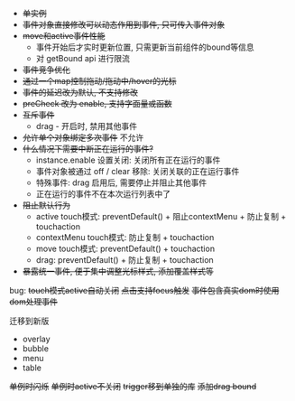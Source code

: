 - ~~单实例~~
- ~~事件对象直接修改可以动态作用到事件, 只可传入事件对象~~
- ~~move和active事件性能~~
  - 事件开始后才实时更新位置, 只需更新当前组件的bound等信息
  - 对 getBound api 进行限流
- ~~事件竞争优化~~
- ~~通过一个map控制拖动/拖动中/hover的光标~~
- ~~事件的延迟改为默认, 不支持修改~~
- ~~preCheck 改为 enable, 支持字面量或函数~~
- ~~互斥事件~~
  - drag - 开启时, 禁用其他事件
- ~~允许单个对象绑定多次事件~~ 不允许
- ~~什么情况下需要中断正在运行的事件?~~
  - instance.enable 设置关闭: 关闭所有正在运行的事件
  - 事件对象被通过 off / clear 移除: 关闭关联的正在运行事件
  - 特殊事件: drag 启用后, 需要停止并阻止其他事件
  - 正在运行的事件不在本次运行列表中了
- ~~阻止默认行为~~
  - active touch模式: preventDefault() + 阻止contextMenu + 防止复制 + touchaction
  - contextMenu touch模式: 防止复制 + touchaction
  - move touch模式: preventDefault() + touchaction
  - drag: preventDefault() + 防止复制 + touchaction
- ~~暴露统一事件, 便于集中调整光标样式, 添加覆盖样式等~~

bug: ~~touch模式active自动关闭~~
~~点击支持focus触发~~
~~事件包含真实dom时使用dom处理事件~~

迁移到新版
- overlay
- bubble
- menu
- table

~~单例时闪烁~~
~~单例时active不关闭~~
~~trigger移到单独的库~~
~~添加drag bound~~